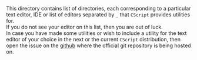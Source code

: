 This directory contains list of directories, each corresponding
to a particular text editor, IDE or list of editors separated by `_`
that `CScript` provides utilities for.
<br>
If you do not see your editor on this list, then you are out of luck.
<br>
In case you have made some utilities or wish to include a utility for the
text editor of your choice in the next or the current `CScript` distribution,
then open the issue on the [github](https://github.com/b-jure/cscript) where
the official git repository is being hosted on.
